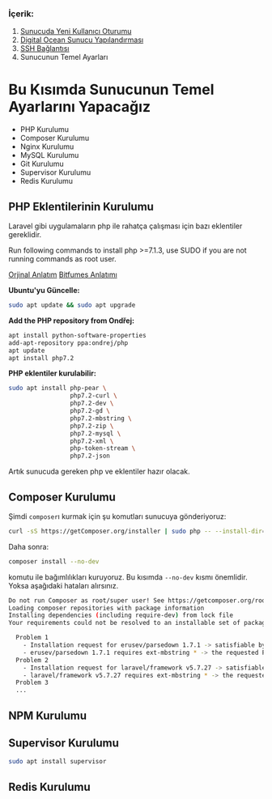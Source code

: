 ### İçerik:
1. [Sunucuda Yeni Kullanıcı Oturumu](/digitaloceans/new-user.md)
2. [Digital Ocean Sunucu Yapılandırması](/digitaloceans/readme.md)
3. [SSH Bağlantısı](/digitaloceans/ssh-connection.md)
4. Sunucunun Temel Ayarları

# Bu Kısımda Sunucunun Temel Ayarlarını Yapacağız

* PHP Kurulumu
* Composer Kurulumu
* Nginx Kurulumu
* MySQL Kurulumu
* Git Kurulumu
* Supervisor Kurulumu
* Redis Kurulumu

## PHP Eklentilerinin Kurulumu
Laravel gibi uygulamaların php ile rahatça çalışması için bazı eklentiler gereklidir.

Run following commands to install php >=7.1.3, use SUDO if you are not running commands as root user.

[Orjinal Anlatım](https://danyal.dk/blog/2018/03/07/install-laravel-required-php-extentions/)
[Bitfumes Anlatımı](https://bitfumes.com/courses/laravel/deploy-laravel-on-digital-ocean/tutorial-3)

**Ubuntu'yu Güncelle:**

```sh
sudo apt update && sudo apt upgrade
```

**Add the PHP repository from Ondřej:**

```sh
apt install python-software-properties
add-apt-repository ppa:ondrej/php
apt update
apt install php7.2
```

**PHP eklentiler kurulabilir:**
```sh
sudo apt install php-pear \
                 php7.2-curl \
                 php7.2-dev \
                 php7.2-gd \
                 php7.2-mbstring \
                 php7.2-zip \
                 php7.2-mysql \
                 php7.2-xml \
                 php-token-stream \
                 php7.2-json
```

Artık sunucuda gereken php ve eklentiler hazır olacak.

## Composer Kurulumu

Şimdi `composer`ı kurmak için şu komutları sunucuya gönderiyoruz:
```sh
curl -sS https://getComposer.org/installer | sudo php -- --install-dir=/usr/local/bin --filename=composer
```

Daha sonra:
```sh
composer install --no-dev
```
komutu ile bağımlılıkları kuruyoruz. Bu kısımda `--no-dev` kısmı önemlidir. Yoksa aşağıdaki hataları alırsınız.

```sh
Do not run Composer as root/super user! See https://getcomposer.org/root for details
Loading composer repositories with package information
Installing dependencies (including require-dev) from lock file
Your requirements could not be resolved to an installable set of packages.

  Problem 1
    - Installation request for erusev/parsedown 1.7.1 -> satisfiable by erusev/parsedown[1.7.1].
    - erusev/parsedown 1.7.1 requires ext-mbstring * -> the requested PHP extension mbstring is missing from your system.
  Problem 2
    - Installation request for laravel/framework v5.7.27 -> satisfiable by laravel/framework[v5.7.27].
    - laravel/framework v5.7.27 requires ext-mbstring * -> the requested PHP extension mbstring is missing from your system.
  Problem 3
  ...
```

## NPM Kurulumu


## Supervisor Kurulumu

```sh
sudo apt install supervisor
```

## Redis Kurulumu
